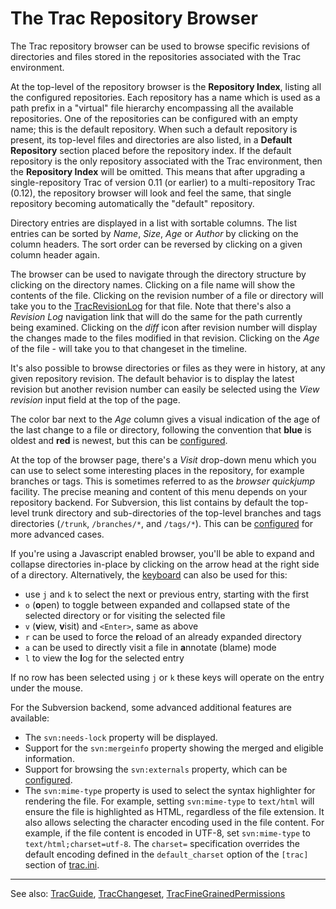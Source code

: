 # The Trac Repository Browser


The Trac repository browser can be used to browse specific revisions of directories and files stored in the repositories associated with the Trac environment.


At the top-level of the repository browser is the **Repository Index**, listing all the configured repositories. 
Each repository has a name which is used as a path prefix in a "virtual" file hierarchy encompassing all the available repositories.
One of the repositories can be configured with an empty name; this is the default repository. When such a default repository is present, its top-level files and directories are also listed, in a **Default Repository** section placed before the repository index. If the default repository is the only repository associated with the Trac environment, then the **Repository Index** will be omitted. This means that after upgrading a single-repository Trac of version 0.11 (or earlier) to a multi-repository Trac (0.12), the repository browser will look and feel the same, that single repository becoming automatically the "default" repository.


Directory entries are displayed in a list with sortable columns. The list entries can be sorted by *Name*, *Size*, *Age* or *Author* by clicking on the column headers. The sort order can be reversed by clicking on a given column header again.


The browser can be used to navigate through the directory structure by clicking on the directory names. 
Clicking on a file name will show the contents of the file. 
Clicking on the revision number of a file or directory will take you to the [TracRevisionLog](trac-revision-log) for that file.
Note that there's also a *Revision Log* navigation link that will do the same for the path currently being examined.
Clicking on the *diff* icon after revision number will display the changes made to the files modified in that revision.
Clicking on the *Age* of the file - will take you to that changeset in the timeline.


It's also possible to browse directories or files as they were in history, at any given repository revision. The default behavior is to display the latest revision but another revision number can easily be selected using the *View revision* input field at the top of the page.


The color bar next to the *Age* column gives a visual indication of the age of the last change to a file or directory, following the convention that **blue** is oldest and **red** is newest, but this can be [configured](trac-ini#).


At the top of the browser page, there's a *Visit* drop-down menu which you can use to select some interesting places in the repository, for example branches or tags. 
This is sometimes referred to as the *browser quickjump* facility.
The precise meaning and content of this menu depends on your repository backend.
For Subversion, this list contains by default the top-level trunk directory and sub-directories of the top-level branches and tags directories (`/trunk`, `/branches/*`, and `/tags/*`). This can be [configured](trac-ini#) for more advanced cases.


If you're using a Javascript enabled browser, you'll be able to expand and collapse directories in-place by clicking on the arrow head at the right side of a directory. Alternatively, the [ keyboard](http://trac.edgewall.org/intertrac/TracAccessibility) can also be used for this: 

- use `j` and `k` to select the next or previous entry, starting with the first
- `o` (**o**pen) to toggle between expanded and collapsed state of the selected 
  directory or for visiting the selected file 
- `v` (**v**iew, **v**isit) and `<Enter>`, same as above
- `r` can be used to force the **r**eload of an already expanded directory
- `a` can be used to directly visit a file in **a**nnotate (blame) mode
- `l` to view the **l**og for the selected entry


If no row has been selected using `j` or `k` these keys will operate on the entry under the mouse.


For the Subversion backend, some advanced additional features are available:

- The `svn:needs-lock` property will be displayed.
- Support for the `svn:mergeinfo` property showing the merged and eligible information.
- Support for browsing the `svn:externals` property, which can be [configured](trac-ini#).
- The `svn:mime-type` property is used to select the syntax highlighter for rendering the file. For example, setting `svn:mime-type` to `text/html` will ensure the file is highlighted as HTML, regardless of the file extension. It also allows selecting the character encoding used in the file content. For example, if the file content is encoded in UTF-8, set `svn:mime-type` to `text/html;charset=utf-8`. The `charset=` specification overrides the default encoding defined in the `default_charset` option of the `[trac]` section of [trac.ini](trac-ini#).

---


See also: [TracGuide](trac-guide), [TracChangeset](trac-changeset), [TracFineGrainedPermissions](trac-fine-grained-permissions)